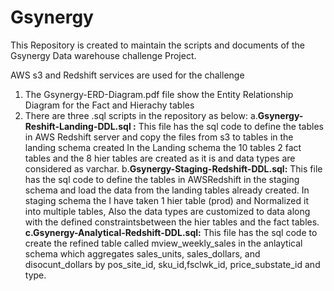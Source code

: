 # Gsynergy
This Repository is created to maintain the scripts and documents of the Gsynergy Data warehouse challenge Project. 

AWS s3 and Redshift services are used for the challenge 

1. The Gsynergy-ERD-Diagram.pdf file show the Entity Relationship Diagram for the Fact and Hierachy tables
2. There are three .sql scripts in the repository as below:
     a.**Gsynergy-Reshift-Landing-DDL.sql :**  This file has the sql code to define the tables in AWS Redshift server and copy the files from s3 to tables in the landing schema created
                                                In the Landing schema the 10 tables 2 fact tables and the 8 hier tables are created as it is and data types are considered as varchar.
     b.**Gsynergy-Staging-Redshift-DDL.sql:**  This file has the sql code to define the tables in AWSRedshift in the staging schema and load the data from the landing tables already 
                                                created.
                                                In staging schema the I have taken 1 hier table (prod) and Normalized it into multiple tables, Also the data types are customized to data 
                                                along with the defined constraintsbetween the hier tables and the fact tables.
   **c.Gsynergy-Analytical-Redshift-DDL.sql:** This file has the sql code to create the refined table called mview_weekly_sales in the anlaytical schema which aggregates sales_units, 
                                               sales_dollars, and disocunt_dollars by pos_site_id, sku_id,fsclwk_id, price_substate_id and type.
     
   
